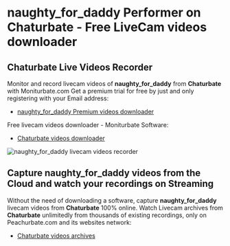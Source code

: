 # naughty_for_daddy Performer on Chaturbate - Free LiveCam videos downloader

## Chaturbate Live Videos Recorder

Monitor and record livecam videos of **naughty_for_daddy** from **Chaturbate** with Moniturbate.com
Get a premium trial for free by just and only registering with your Email address:
* [naughty_for_daddy Premium videos downloader](https://moniturbate.com/request-demo-licence-key.html)

Free livecam videos downloader - Moniturbate Software:
* [Chaturbate videos downloader](https://moniturbate.com/moniturbate-download-software.html)

![naughty_for_daddy livecam videos recorder](https://peachurnet.com/templates/moniturbate-software.png)


## Capture naughty_for_daddy videos from the Cloud and watch your recordings on Streaming

Without the need of downloading a software, capture **naughty_for_daddy** livecam videos from **Chaturbate** 100% online.
Watch Livecam archives from **Chaturbate** unlimitedly from thousands of existing recordings, only on Peachurbate.com and its websites network:
* [Chaturbate videos archives](https://peachurnet.com/)